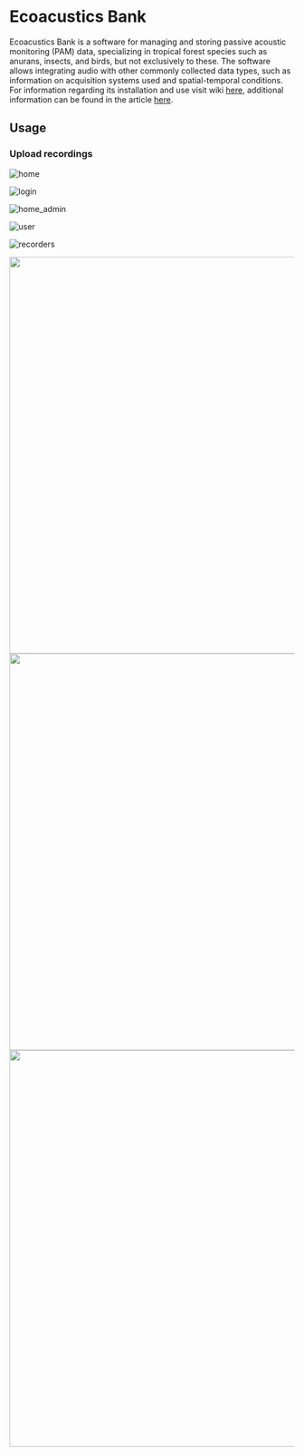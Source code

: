 
# Ecoacustics Bank
Ecoacustics Bank is a software for managing and storing passive acoustic monitoring (PAM) data, specializing in tropical forest species such as anurans, insects, and birds, but not exclusively to these. The software allows integrating audio with other commonly collected data types, such as information on acquisition systems used and spatial-temporal conditions. For information regarding its installation and use visit wiki [here](https://github.com/Bioacustica/Ecoacustic_bank/wiki), additional information can be found in the article [here](https://github.com/Bioacustica/Ecoacustic_bank/wiki).

## Usage

### Upload recordings

![home](https://github.com/Bioacustica/Ecoacustic_bank/assets/70040642/8e37bdb9-2406-49db-a64c-88470a6137b8)

![login](https://github.com/Bioacustica/Ecoacustic_bank/assets/70040642/8d7c7d72-096e-452e-a121-9e78a11459ed)

![home_admin](https://github.com/Bioacustica/Ecoacustic_bank/assets/70040642/99a1e134-9133-440f-a229-00031b63e274)

![user](https://github.com/Bioacustica/Ecoacustic_bank/assets/70040642/bb853a54-73f4-4630-bcf4-9c1d22b18bd4)

![recorders](https://github.com/Bioacustica/Ecoacustic_bank/assets/70040642/efe40f9e-6cf1-4384-bc8e-058af3919d5e)

<img src="https://github.com/Bioacustica/Ecoacustic_bank/assets/70040642/af640836-5f66-49e9-96cc-da7d92a84069.png" width="700">

<img src="https://github.com/Bioacustica/Ecoacustic_bank/assets/70040642/5718ffb5-ce43-4832-90be-f28e7845669d.png" width="700">

<img src="https://github.com/Bioacustica/Ecoacustic_bank/assets/70040642/6611686d-0bf4-49b0-9da9-507c4ff55bfa.png" width="700">


